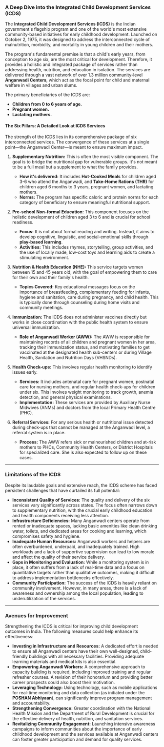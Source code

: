 ### A Deep Dive into the Integrated Child Development Services (ICDS)

The **Integrated Child Development Services (ICDS)** is the Indian government's flagship program and one of the world's most extensive community-based initiatives for early childhood development. Launched on October 2, 1975, it was designed to address the interconnected cycle of malnutrition, morbidity, and mortality in young children and their mothers.

The program's fundamental premise is that a child's early years, from conception to age six, are the most critical for development. Therefore, it provides a holistic and integrated package of services rather than addressing health, nutrition, and education in isolation. The services are delivered through a vast network of over 1.3 million community-level **Anganwadi Centers**, which act as the focal point for child and maternal welfare in villages and urban slums.

The primary beneficiaries of the ICDS are:
* **Children from 0 to 6 years of age.**
* **Pregnant women.**
* **Lactating mothers.**

#### The Six Pillars: A Detailed Look at ICDS Services

The strength of the ICDS lies in its comprehensive package of six interconnected services. The convergence of these services at a single point—the Anganwadi Center—is meant to ensure maximum impact.

1.  **Supplementary Nutrition:** This is often the most visible component. The goal is to bridge the nutritional gap for vulnerable groups. It's not meant to be a full meal but a supplement to what the family provides.
    * **How it's delivered:** It includes **Hot-Cooked Meals** for children aged 3-6 who attend the Anganwadi, and **Take-Home Rations (THR)** for children aged 6 months to 3 years, pregnant women, and lactating mothers.
    * **Norms:** The program has specific caloric and protein norms for each category of beneficiary to ensure meaningful nutritional support.

2.  **Pre-school Non-formal Education:** This component focuses on the holistic development of children aged 3 to 6 and is crucial for school readiness.
    * **Focus:** It is not about formal reading and writing. Instead, it aims to develop cognitive, linguistic, and social-emotional skills through **play-based learning**.
    * **Activities:** This includes rhymes, storytelling, group activities, and the use of locally made, low-cost toys and learning aids to create a stimulating environment.

3.  **Nutrition & Health Education (NHE):** This service targets women between 15 and 45 years old, with the goal of empowering them to care for their own and their family's health.
    * **Topics Covered:** Key educational messages focus on the importance of breastfeeding, complementary feeding for infants, hygiene and sanitation, care during pregnancy, and child health. This is typically done through counseling during home visits and community meetings.

4.  **Immunization:** The ICDS does not administer vaccines directly but works in close coordination with the public health system to ensure universal immunization.
    * **Role of Anganwadi Worker (AWW):** The AWW is responsible for maintaining records of all children and pregnant women in her area, tracking their immunization status, and motivating families to get vaccinated at the designated health sub-centers or during Village Health, Sanitation and Nutrition Days (VHSNDs).

5.  **Health Check-ups:** This involves regular health monitoring to identify issues early.
    * **Services:** It includes antenatal care for pregnant women, postnatal care for nursing mothers, and regular health check-ups for children under six. This involves weight monitoring to track growth, anemia detection, and general physical examinations.
    * **Implementation:** These services are provided by Auxiliary Nurse Midwives (ANMs) and doctors from the local Primary Health Centre (PHC).

6.  **Referral Services:** For any serious health or nutritional issue detected during check-ups that cannot be managed at the Anganwadi level, a referral system is in place.
    * **Process:** The AWW refers sick or malnourished children and at-risk mothers to PHCs, Community Health Centers, or District Hospitals for specialized care. She is also expected to follow up on these cases.



---

### Limitations of the ICDS

Despite its laudable goals and extensive reach, the ICDS scheme has faced persistent challenges that have curtailed its full potential:

* **Inconsistent Quality of Services:** The quality and delivery of the six services vary significantly across states. The focus often narrows down to supplementary nutrition, with the crucial early childhood education and health components receiving less attention.
* **Infrastructure Deficiencies:** Many Anganwadi centers operate from rented or inadequate spaces, lacking basic amenities like clean drinking water, toilets, and dedicated areas for cooking and learning, which compromises safety and hygiene.
* **Inadequate Human Resources:** Anganwadi workers and helpers are often overburdened, underpaid, and inadequately trained. High workloads and a lack of supportive supervision can lead to low morale and affect the quality of their service delivery.
* **Gaps in Monitoring and Evaluation:** While a monitoring system is in place, it often suffers from a lack of real-time data and a focus on quantitative targets rather than qualitative outcomes, making it difficult to address implementation bottlenecks effectively.
* **Community Participation:** The success of the ICDS is heavily reliant on community involvement. However, in many areas, there is a lack of awareness and ownership among the local population, leading to underutilization of the services.

---

### Avenues for Improvement

Strengthening the ICDS is critical for improving child development outcomes in India. The following measures could help enhance its effectiveness:

* **Investing in Infrastructure and Resources:** A dedicated effort is needed to ensure all Anganwadi centers have their own well-designed, child-friendly buildings with all necessary facilities. Providing adequate learning materials and medical kits is also essential.
* **Empowering Anganwadi Workers:** A comprehensive approach to capacity building is required, including improved training and regular refresher courses. A revision of their honorarium and providing better career prospects could also boost their motivation.
* **Leveraging Technology:** Using technology, such as mobile applications for real-time monitoring and data collection (as initiated under the **POSHAN Abhiyaan**), can significantly improve program management and accountability.
* **Strengthening Convergence:** Greater coordination with the National Health Mission and the Department of Rural Development is crucial for the effective delivery of health, nutrition, and sanitation services.
* **Revitalizing Community Engagement:** Launching intensive awareness campaigns to inform communities about the importance of early childhood development and the services available at Anganwadi centers can foster greater participation and demand for quality services.
